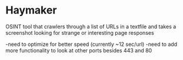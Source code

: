 # Haymaker
OSINT tool that crawlers through a list of URLs in a textfile and takes a screenshot looking for strange or interesting page responses

-need to optimize for better speed (currently ~12 sec/url)
-need to add more functionality to look at other ports besides 443 and 80
